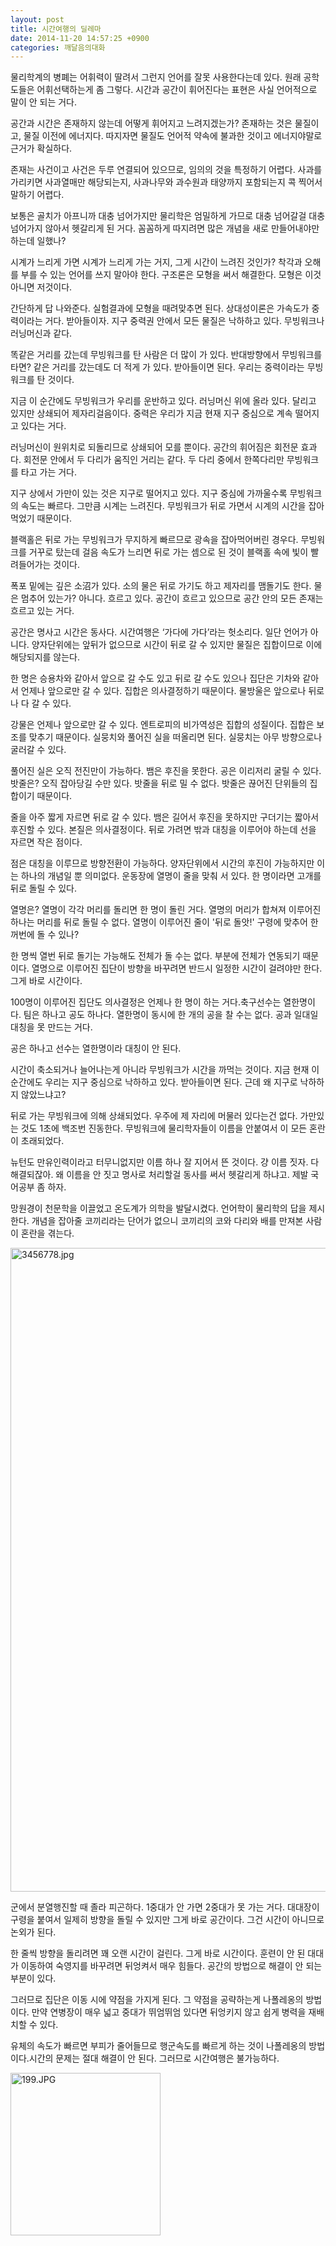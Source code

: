 ```yaml
---
layout: post
title: 시간여행의 딜레마
date: 2014-11-20 14:57:25 +0900
categories: 깨달음의대화
---
```

물리학계의 병폐는 어휘력이 딸려서 그런지 언어를 잘못 사용한다는데 있다. 원래 공학도들은 어휘선택하는게 좀 그렇다. 시간과 공간이 휘어진다는 표현은 사실 언어적으로 말이 안 되는 거다. 

  


공간과 시간은 존재하지 않는데 어떻게 휘어지고 느려지겠는가? 존재하는 것은 물질이고, 물질 이전에 에너지다. 따지자면 물질도 언어적 약속에 불과한 것이고 에너지야말로 근거가 확실하다. 

  


존재는 사건이고 사건은 두루 연결되어 있으므로, 임의의 것을 특정하기 어렵다. 사과를 가리키면 사과열매만 해당되는지, 사과나무와 과수원과 태양까지 포함되는지 콕 찍어서 말하기 어렵다. 

  


보통은 골치가 아프니까 대충 넘어가지만 물리학은 엄밀하게 가므로 대충 넘어갈걸 대충 넘어가지 않아서 헷갈리게 된 거다. 꼼꼼하게 따지려면 많은 개념을 새로 만들어내야만 하는데 일했나? 

  


시계가 느리게 가면 시계가 느리게 가는 거지, 그게 시간이 느려진 것인가? 착각과 오해를 부를 수 있는 언어를 쓰지 말아야 한다. 구조론은 모형을 써서 해결한다. 모형은 이것 아니면 저것이다. 

  


간단하게 답 나와준다. 실험결과에 모형을 때려맞추면 된다. 상대성이론은 가속도가 중력이라는 거다. 받아들이자. 지구 중력권 안에서 모든 물질은 낙하하고 있다. 무빙워크나 러닝머신과 같다. 

  


똑같은 거리를 갔는데 무빙워크를 탄 사람은 더 많이 가 있다. 반대방향에서 무빙워크를 타면? 같은 거리를 갔는데도 더 적게 가 있다. 받아들이면 된다. 우리는 중력이라는 무빙워크를 탄 것이다. 

  


지금 이 순간에도 무빙워크가 우리를 운반하고 있다. 러닝머신 위에 올라 있다. 달리고 있지만 상쇄되어 제자리걸음이다. 중력은 우리가 지금 현재 지구 중심으로 계속 떨어지고 있다는 거다.

  


러닝머신이 원위치로 되돌리므로 상쇄되어 모를 뿐이다. 공간의 휘어짐은 회전문 효과다. 회전문 안에서 두 다리가 움직인 거리는 같다. 두 다리 중에서 한쪽다리만 무빙워크를 타고 가는 거다.

  


지구 상에서 가만이 있는 것은 지구로 떨어지고 있다. 지구 중심에 가까울수록 무빙워크의 속도는 빠르다. 그만큼 시계는 느려진다. 무빙워크가 뒤로 가면서 시계의 시간을 잡아먹었기 때문이다. 

  


블랙홀은 뒤로 가는 무빙워크가 무지하게 빠르므로 광속을 잡아먹어버린 경우다. 무빙워크를 거꾸로 탔는데 걸음 속도가 느리면 뒤로 가는 셈으로 된 것이 블랙홀 속에 빛이 빨려들어가는 것이다.

  


폭포 밑에는 깊은 소沼가 있다. 소의 물은 뒤로 가기도 하고 제자리를 맴돌기도 한다. 물은 멈추어 있는가? 아니다. 흐르고 있다. 공간이 흐르고 있으므로 공간 안의 모든 존재는 흐르고 있는 거다. 

  


공간은 명사고 시간은 동사다. 시간여행은 ‘가다에 가다’라는 헛소리다. 일단 언어가 아니다. 양자단위에는 앞뒤가 없으므로 시간이 뒤로 갈 수 있지만 물질은 집합이므로 이에 해당되지를 않는다. 

  


한 명은 승용차와 같아서 앞으로 갈 수도 있고 뒤로 갈 수도 있으나 집단은 기차와 같아서 언제나 앞으로만 갈 수 있다. 집합은 의사결정하기 때문이다. 물방울은 앞으로나 뒤로나 다 갈 수 있다. 

  


강물은 언제나 앞으로만 갈 수 있다. 엔트로피의 비가역성은 집합의 성질이다. 집합은 보조를 맞추기 때문이다. 실뭉치와 풀어진 실을 떠올리면 된다. 실뭉치는 아무 방향으로나 굴러갈 수 있다. 

  


풀어진 실은 오직 전진만이 가능하다. 뱀은 후진을 못한다. 공은 이리저리 굴릴 수 있다. 밧줄은? 오직 잡아당길 수만 있다. 밧줄을 뒤로 밀 수 없다. 밧줄은 끊어진 단위들의 집합이기 때문이다. 

  


줄을 아주 짧게 자르면 뒤로 갈 수 있다. 뱀은 길어서 후진을 못하지만 구더기는 짧아서 후진할 수 있다. 본질은 의사결정이다. 뒤로 가려면 밖과 대칭을 이루어야 하는데 선을 자르면 작은 점이다. 

  


점은 대칭을 이루므로 방향전환이 가능하다. 양자단위에서 시간의 후진이 가능하지만 이는 하나의 개념일 뿐 의미없다. 운동장에 열명이 줄을 맞춰 서 있다. 한 명이라면 고개를 뒤로 돌릴 수 있다.

  


열명은? 열명이 각각 머리를 돌리면 한 명이 돌린 거다. 열명의 머리가 합쳐져 이루어진 하나는 머리를 뒤로 돌릴 수 없다. 열명이 이루어진 줄이 '뒤로 돌앗!' 구령에 맞추어 한꺼번에 돌 수 있나?

  


한 명씩 열번 뒤로 돌기는 가능해도 전체가 돌 수는 없다. 부분에 전체가 연동되기 때문이다. 열명으로 이루어진 집단이 방향을 바꾸려면 반드시 일정한 시간이 걸려야만 한다. 그게 바로 시간이다.

  


100명이 이루어진 집단도 의사결정은 언제나 한 명이 하는 거다.축구선수는 열한명이다. 팀은 하나고 공도 하나다. 열한명이 동시에 한 개의 공을 찰 수는 없다. 공과 일대일 대칭을 못 만드는 거다.

  


공은 하나고 선수는 열한명이라 대칭이 안 된다.

  


시간이 축소되거나 늘어나는게 아니라 무빙워크가 시간을 까먹는 것이다. 지금 현재 이 순간에도 우리는 지구 중심으로 낙하하고 있다. 받아들이면 된다. 근데 왜 지구로 낙하하지 않았느냐고?

  


뒤로 가는 무빙워크에 의해 상쇄되었다. 우주에 제 자리에 머물러 있다는건 없다. 가만있는 것도 1초에 백조번 진동한다. 무빙워크에 물리학자들이 이름을 안붙여서 이 모든 혼란이 초래되었다.

  


뉴턴도 만유인력이라고 터무니없지만 이름 하나 잘 지어서 뜬 것이다. 걍 이름 짓자. 다 해결되잖아. 왜 이름을 안 짓고 명사로 처리할걸 동사를 써서 헷갈리게 하냐고. 제발 국어공부 좀 하자. 

  


망원경이 천문학을 이끌었고 온도계가 의학을 발달시켰다. 언어학이 물리학의 답을 제시한다. 개념을 잡아줄 코끼리라는 단어가 없으니 코끼리의 코와 다리와 배를 만져본 사람이 혼란을 겪는다. 

  



<img src="assets/attach/images/198/053/539/3456778.jpg" alt="3456778.jpg" width="633" height="1030" />   


  


군에서 분열행진할 때 졸라 피곤하다. 1중대가 안 가면 2중대가 못 가는 거다. 대대장이 구령을 붙여서 일제히 방향을 돌릴 수 있지만 그게 바로 공간이다. 그건 시간이 아니므로 논외가 된다.

  


한 줄씩 방향을 돌리려면 꽤 오랜 시간이 걸린다. 그게 바로 시간이다. 훈련이 안 된 대대가 이동하여 숙영지를 바꾸려면 뒤엉켜서 매우 힘들다. 공간의 방법으로 해결이 안 되는 부분이 있다.

  


그러므로 집단은 이동 시에 약점을 가지게 된다. 그 약점을 공략하는게 나폴레옹의 방법이다. 만약 연병장이 매우 넓고 중대가 뛰엄뛰엄 있다면 뒤엉키지 않고 쉽게 병력을 재배치할 수 있다.

  


유체의 속도가 빠르면 부피가 줄어들므로 행군속도를 빠르게 하는 것이 나폴레옹의 방법이다.시간의 문제는 절대 해결이 안 된다. 그러므로 시간여행은 불가능하다.

  


  



 


<img src="assets/attach/images/198/053/539/199.JPG" alt="199.JPG" width="240" height="260" />
